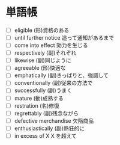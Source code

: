 # 単語帳

- [ ] eligible (形)資格のある
- [ ] until further notice 追って通知があるまで
- [ ] come into effect 効力を生じる
- [ ] respectively (副)それぞれ
- [ ] likewise (副)同じように
- [ ] agreeable (形)快適な
- [ ] emphatically (副)きっぱりと、強調して
- [ ] conventionally (副)従来の方法で
- [ ] successfully (副)うまく
- [ ] mature (動)成熟する
- [ ] restration (名)修復
- [ ] regrettably (副)残念ながら
- [ ] defective merchandise 欠陥商品
- [ ] enthusiastically (副)熱狂的に
- [ ] in excess of X X を超えて
